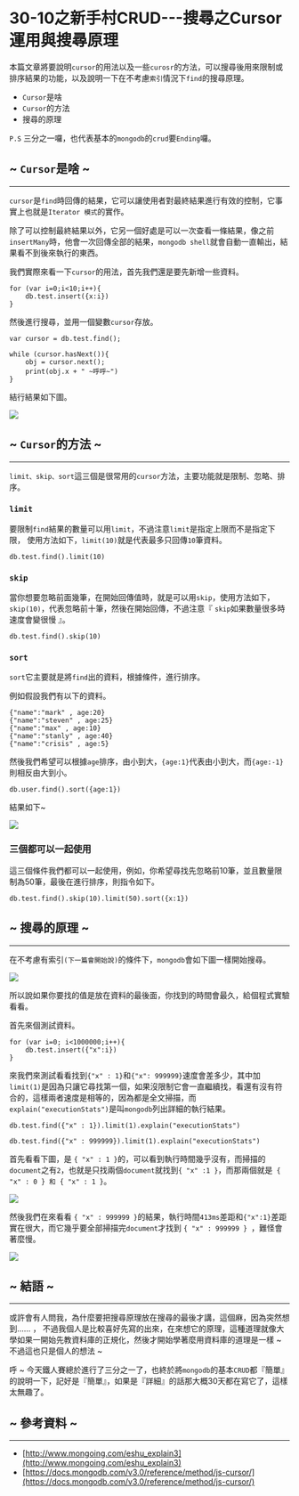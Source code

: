 # 30-10之新手村CRUD---搜尋之Cursor運用與搜尋原理

本篇文章將要說明`cursor`的用法以及一些`curosr`的方法，可以搜尋後用來限制或排序結果的功能，以及說明一下在不考慮`索引`情況下`find`的搜尋原理。

* `Cursor`是啥
* `Cursor`的方法
* 搜尋的原理

`P.S` 三分之一囉，也代表基本的`mongodb`的`crud`要`Ending`囉。

## ~ `Cursor`是啥 ~
---
`cursor`是`find`時回傳的結果，它可以讓使用者對最終結果進行有效的控制，它事實上也就是`Iterator 模式`的實作。

除了可以控制最終結果以外，它另一個好處是可以一次查看一條結果，像之前`insertMany`時，他會一次回傳全部的結果，`mongodb shell`就會自動一直輸出，結果看不到後來執行的東西。

我們實際來看一下`cursor`的用法，首先我們還是要先新增一些資料。

```
for (var i=0;i<10;i++){
	db.test.insert({x:i})
}
```

然後進行搜尋，並用一個變數`cursor`存放。

```
var cursor = db.test.find();

while (cursor.hasNext()){
	obj = cursor.next();
	print(obj.x + " ~呼呼~")
}
```

結行結果如下圖。

![](http://yixiang8780.com/outImg/20161208-1.png)


## ~ `Cursor`的方法 ~ 
---
`limit、skip、sort`這三個是很常用的`cursor`方法，主要功能就是限制、忽略、排序。

### `limit`
要限制`find`結果的數量可以用`limit`，不過注意`limit`是指定上限而不是指定下限，
使用方法如下，`limit(10)`就是代表最多只回傳`10`筆資料。

```
db.test.find().limit(10)

```
### `skip`
當你想要忽略前面幾筆，在開始回傳值時，就是可以用`skip`，使用方法如下，`skip(10)`，代表忽略前十筆，然後在開始回傳，不過注意『 `skip`如果數量很多時速度會變很慢 』。

```
db.test.find().skip(10)
```

### `sort`
`sort`它主要就是將`find`出的資料，根據條件，進行排序。

例如假設我們有以下的資料。

```
{"name":"mark" , age:20}
{"name":"steven" , age:25}
{"name":"max" , age:10}
{"name":"stanly" , age:40}
{"name":"crisis" , age:5}
```

然後我們希望可以根據`age`排序，由小到大，`{age:1}`代表由小到大，而`{age:-1}`則相反由大到小。

```
db.user.find().sort({age:1})
```

結果如下~

![](http://yixiang8780.com/outImg/20161208-2.png)

### 三個都可以一起使用
這三個條件我們都可以一起使用，例如，你希望尋找先忽略前10筆，並且數量限制為50筆，最後在進行排序，則指令如下。

```
db.test.find().skip(10).limit(50).sort({x:1})
```

## ~ 搜尋的原理 ~
---
在不考慮有索引`(下一篇會開始說)`的條件下，`mongodb`會如下圖一樣開始搜尋。

![](http://yixiang8780.com/outImg/20161208-4.png)

所以說如果你要找的值是放在資料的最後面，你找到的時間會最久，給個程式實驗看看。

首先來個測試資料。

```
for (var i=0; i<1000000;i++){
	db.test.insert({"x":i})
}
```

來我們來測試看看找到`{"x" : 1}`和`{"x": 999999}`速度會差多少，其中加`limit(1)`是因為只讓它尋找第一個，如果沒限制它會一直繼續找，看還有沒有符合的，這樣兩者速度是相等的，因為都是全文掃描，而`explain("executionStats")`是叫`mongodb`列出詳細的執行結果。

```
db.test.find({"x" : 1}).limit(1).explain("executionStats")

db.test.find({"x" : 999999}).limit(1).explain("executionStats")
```

首先看看下圖，是 `{ "x" : 1 }`的，可以看到執行時間幾乎沒有，而掃描的`document`之有`2`，也就是只找兩個`document`就找到`{ "x" :1 }`，而那兩個就是` { "x" : 0 } 和 { "x" : 1 }`。

![](http://yixiang8780.com/outImg/20161208-5.png)

然後我們在來看看 `{ "x" : 999999 }`的結果，執行時間`413ms`差距和`{"x":1}`差距實在很大，而它幾乎要全部掃描完`document`才找到 `{ "x" : 999999 } `，難怪會著麼慢。

![](http://yixiang8780.com/outImg/20161208-6.png)

## ~ 結語 ~
---
或許會有人問我，為什麼要把搜尋原理放在搜尋的最後才講，這個麻，因為突然想到…… ， 不過我個人是比較喜好先寫的出來，在來想它的原理，這種道理就像大學如果一開始先教資料庫的正規化，然後才開始學著麼用資料庫的道理是一樣 ~ 不過這也只是個人的想法 ~  

呼 ~ 今天鐵人賽總於進行了三分之一了，也終於將`mongodb`的基本`CRUD`都『簡單』的說明一下，記好是『簡單』，如果是『詳細』的話那大概30天都在寫它了，這樣太無趣了。

## ~ 參考資料 ~
---
* [http://www.mongoing.com/eshu_explain3](http://www.mongoing.com/eshu_explain3)
* [https://docs.mongodb.com/v3.0/reference/method/js-cursor/](https://docs.mongodb.com/v3.0/reference/method/js-cursor/)

